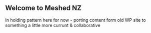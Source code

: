 ## Welcome to Meshed NZ

In holding pattern here for now - porting content form old WP site to something a little more currunt & collaborative
